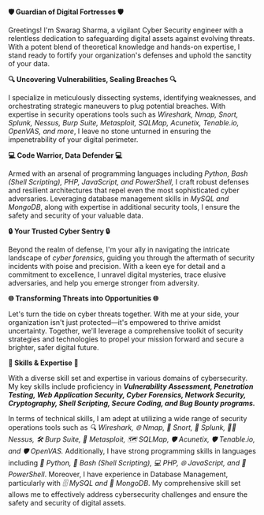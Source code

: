 **🛡️ Guardian of Digital Fortresses 🛡️**

Greetings! I'm Swarag Sharma, a vigilant Cyber Security engineer with a relentless dedication to safeguarding digital assets against evolving threats. With a potent blend of theoretical knowledge and hands-on expertise, I stand ready to fortify your organization's defenses and uphold the sanctity of your data.

**🔍 Uncovering Vulnerabilities, Sealing Breaches 🔍**

I specialize in meticulously dissecting systems, identifying weaknesses, and orchestrating strategic maneuvers to plug potential breaches. With expertise in security operations tools such as _Wireshark, Nmap, Snort, Splunk, Nessus, Burp Suite, Metasploit, SQLMap, Acunetix, Tenable.io, OpenVAS, and more_, I leave no stone unturned in ensuring the impenetrability of your digital perimeter.

**💻 Code Warrior, Data Defender 💻**

Armed with an arsenal of programming languages including _Python, Bash (Shell Scripting), PHP, JavaScript, and PowerShell,_ I craft robust defenses and resilient architectures that repel even the most sophisticated cyber adversaries. Leveraging database management skills in _MySQL and MongoDB_, along with expertise in additional security tools, I ensure the safety and security of your valuable data.

**🔒 Your Trusted Cyber Sentry 🔒**

Beyond the realm of defense, I'm your ally in navigating the intricate landscape of _cyber forensics_, guiding you through the aftermath of security incidents with poise and precision. With a keen eye for detail and a commitment to excellence, I unravel digital mysteries, trace elusive adversaries, and help you emerge stronger from adversity.

**🌐 Transforming Threats into Opportunities 🌐**

Let's turn the tide on cyber threats together. With me at your side, your organization isn't just protected—it's empowered to thrive amidst uncertainty. Together, we'll leverage a comprehensive toolkit of security strategies and technologies to propel your mission forward and secure a brighter, safer digital future.

**🔑 Skills & Expertise 🔧**

With a diverse skill set and expertise in various domains of cybersecurity. My key skills include proficiency in **_Vulnerability Assessment, Penetration Testing, Web Application Security, Cyber Forensics, Network Security, Cryptography, Shell Scripting, Secure Coding, and Bug Bounty programs._**

In terms of technical skills, I am adept at utilizing a wide range of security operations tools such as _🔍 Wireshark, 🌐 Nmap, 🚨 Snort, 💼 Splunk, 🕵️‍♂️ Nessus, 🛠️ Burp Suite, 🔐 Metasploit, 🗺️ SQLMap, 🛡️ Acunetix, 🛡️ Tenable.io, and 🛡️ OpenVAS._ Additionally, I have strong programming skills in languages including _🐍 Python, 🐚 Bash (Shell Scripting), 💻 PHP, 🌐 JavaScript, and 💼 PowerShell_. Moreover, I have experience in Database Management, particularly with _🗄️ MySQL and 🍃 MongoDB_. My comprehensive skill set allows me to effectively address cybersecurity challenges and ensure the safety and security of digital assets.
